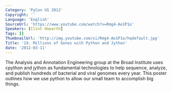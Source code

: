 ```yaml
---
Category: 'PyCon US 2012'
Copyright: ''
Language: 'English'
SourceUrl: 'https://www.youtube.com/watch?v=Rmg4-Ae1P1o'
Speakers: [Clint Howarth]
Tags: []
ThumbnailUrl: 'http://img.youtube.com/vi/Rmg4-Ae1P1o/hqdefault.jpg'
Title: '19. Millions of Genes with Python and Jython'
date: '2012-03-11'
---
```

The Analysis and Annotation Engineering group at the Broad Institute uses
cpython and jython as fundamental technologies to help sequence, analyze, and
publish hundreds of bacterial and viral genomes every year. This poster
outlines how we use python to allow our small team to accomplish big things.

